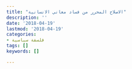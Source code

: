 ```yaml
---
title: "الاصلاح المحرر من فساد معاني الانسانية"
description: ''
date: '2018-04-19'
lastmod: '2018-04-19'
categories:
- فلسفة سياسية
tags: []
keywords: []

---
```

###
